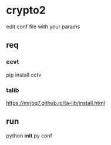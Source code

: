 # crypto2


edit conf file with your params

## req
### ccvt
pip install cctv 
### talib
https://mrjbq7.github.io/ta-lib/install.html


## run
python __init__.py conf



